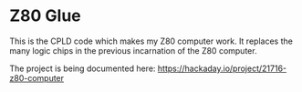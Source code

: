 Z80 Glue
========

This is the CPLD code which makes my Z80 computer work. It replaces the
many logic chips in the previous incarnation of the Z80 computer.

The project is being documented here: https://hackaday.io/project/21716-z80-computer

